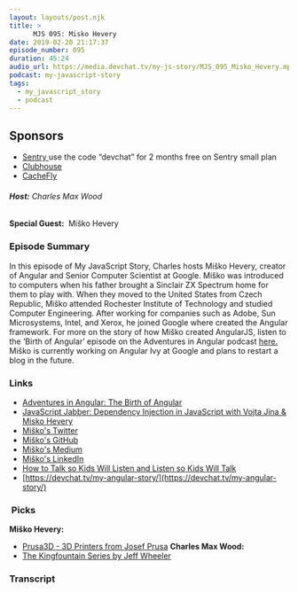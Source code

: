 ```yaml
---
layout: layouts/post.njk
title: >
      MJS 095: Misko Hevery
date: 2019-02-20 21:17:37
episode_number: 095
duration: 45:24
audio_url: https://media.devchat.tv/my-js-story/MJS_095_Misko_Hevery.mp3
podcast: my-javascript-story
tags: 
  - my_javascript_story
  - podcast
---
```


## **Sponsors**

- [Sentry&nbsp;](https://sentry.io/)use the code “devchat” for 2 months free on Sentry small plan
- [Clubhouse](https://clubhouse.io/jsstory)
- [CacheFly](https://www.cachefly.com/)

###### **Host:** Charles Max Wood
**Special Guest:** &nbsp;Miško Hevery
### **Episode Summary**
In this episode of My JavaScript Story, Charles hosts Miško Hevery, creator of Angular and Senior Computer Scientist at Google. Miško was introduced to computers when his father brought a Sinclair ZX Spectrum home for them to play with. When they moved to the United States from Czech Republic, Miško attended Rochester Institute of Technology and studied Computer Engineering. After working for companies such as Adobe, Sun Microsystems, Intel, and Xerox, he joined Google where created the Angular framework. For more on the story of how Miško created AngularJS, listen to the ‘Birth of Angular’ episode on the Adventures in Angular podcast <u><a href="https://devchat.tv/adv-in-angular/001-aia-the-birth-of-angular/">here.</a> </u>Miško is currently working on Angular Ivy at Google and plans to restart a blog in the future.
### **Links**

- <u><a href="https://devchat.tv/adv-in-angular/001-aia-the-birth-of-angular/">Adventures in Angular: The Birth of Angular</a></u>
- <u><a href="https://devchat.tv/js-jabber/109-jsj-dependency-injection-in-javascript-with-vojta-jina-misko-hevery/">JavaScript Jabber: Dependency Injection in JavaScript with Vojta Jína &amp; Misko Hevery</a></u>
- [<u>Miško's Twitter</u>](https://twitter.com/mhevery?lang=en)
- [Miško's GitHub](https://github.com/mhevery)
- [<u>Miško's Medium</u>](https://github.com/mhevery)
- [<u>Miško's LinkedIn</u>](https://www.linkedin.com/in/misko-hevery-3883b1)
- <u><a href="https://www.bookdepository.com/How-Talk-so-Kids-Will-Listen-Listen-so-Kids-Will-Talk-Adele-Faber/9781848123090">How to Talk so Kids Will Listen and Listen so Kids Will Talk</a></u>
- [https://devchat.tv/my-angular-story/](https://devchat.tv/my-angular-story/)

### **&nbsp;Picks**
 **Miško Hevery:**
- <u><a href="https://www.prusa3d.com/">Prusa3D - 3D Printers from Josef Prusa</a></u>
**Charles Max Wood:**
- <u><a href="https://www.amazon.com/Kingfountain-6-Book/dp/B01MU2DVWN">The Kingfountain Series by Jeff Wheeler</a></u>


### Transcript


